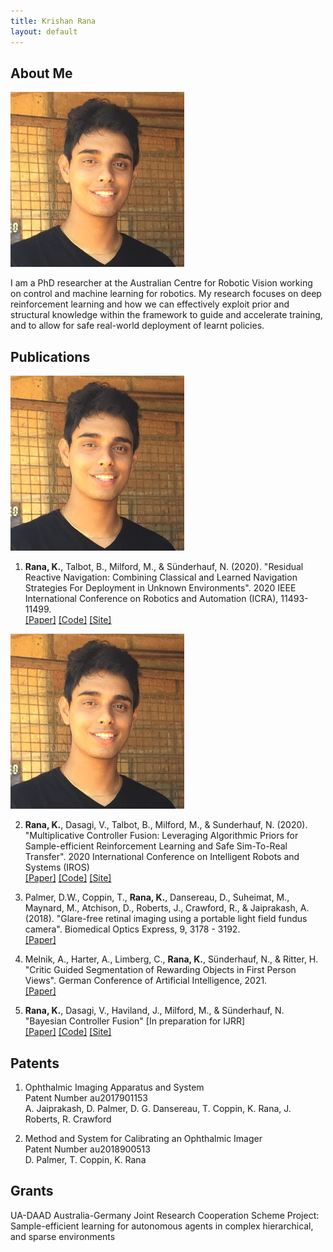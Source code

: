```yaml
---
title: Krishan Rana
layout: default
---
```


## About Me

<img class="profile-picture" src="profile.jpg">

I am a PhD researcher at the Australian Centre for Robotic Vision working on control and machine learning for robotics. My research focuses on deep reinforcement learning and how we can effectively exploit prior and structural knowledge within the framework to guide and accelerate training, and to allow for safe real-world deployment of learnt policies. 


## Publications

<img class="profile-picture" src="profile.jpg">

1. <b>Rana, K.</b>, Talbot, B., Milford, M., & Sünderhauf, N. (2020). "Residual Reactive Navigation: Combining Classical and Learned Navigation Strategies For Deployment in Unknown Environments". 2020 IEEE International Conference on Robotics and Automation (ICRA), 11493-11499. <br />
[[Paper]](https://arxiv.org/pdf/1909.10972.pdf) [[Code]](https://github.com/krishanrana/2D_SRRN) [[Site]](https://sites.google.com/view/srrn/home)

<img class="profile-picture" src="profile.jpg">

2. <b>Rana, K.</b>, Dasagi, V., Talbot, B., Milford, M., & Sunderhauf, N. (2020). "Multiplicative Controller Fusion: Leveraging Algorithmic Priors for Sample-efficient Reinforcement Learning and Safe Sim-To-Real Transfer". 2020 International Conference on Intelligent Robots and Systems (IROS) <br />
[[Paper]](https://arxiv.org/abs/2003.05117) [[Code]](https://github.com/krishanrana/multiplicative_controller_fusion) [[Site]](https://sites.google.com/view/mcf-nav/home)

3. Palmer, D.W., Coppin, T., <b>Rana, K.</b>, Dansereau, D., Suheimat, M., Maynard, M., Atchison, D., Roberts, J., Crawford, R., & Jaiprakash, A. (2018). "Glare-free retinal imaging using a portable light field fundus camera". Biomedical Optics Express, 9, 3178 - 3192. <br />
[[Paper]](https://www.osapublishing.org/viewmedia.cfm?seq=0&uri=boe-9-7-3178)

4. Melnik, A., Harter, A., Limberg, C., <b>Rana, K.</b>, Sünderhauf, N., & Ritter, H. "Critic Guided Segmentation of Rewarding Objects in First Person Views". German Conference of Artificial Intelligence, 2021. <br/>
[[Paper]](#)

5. <b>Rana, K.</b>, Dasagi, V., Haviland, J., Milford, M., & Sünderhauf, N. "Bayesian Controller Fusion" [In preparation for IJRR] <br />
[[Paper]](#) [[Code]](#) [[Site]](https://krishanrana.github.io/bcf)

## Patents

1. Ophthalmic Imaging Apparatus and System <br />
   Patent Number au2017901153 <br />
   A. Jaiprakash, D. Palmer, D. G. Dansereau, T. Coppin, K. Rana, J. Roberts, R. Crawford  
   
2. Method and System for Calibrating an Ophthalmic Imager <br /> 
   Patent Number au2018900513  <br />
   D. Palmer, T. Coppin, K. Rana
   
## Grants

UA-DAAD Australia-Germany Joint Research Cooperation Scheme
Project: Sample-efficient learning for autonomous agents in complex hierarchical, and sparse environments









